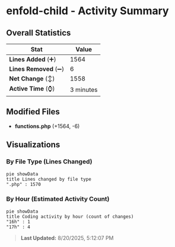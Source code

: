 # enfold-child - Activity Summary 

## Overall Statistics

| Stat                   | Value                                                             |
| ---------------------- | ----------------------------------------------------------------- |
| **Lines Added** (➕)   | 1564                                          |
| **Lines Removed** (➖) | 6                                        |
| **Net Change** (↕)    | 1558                |
| **Active Time** (⌚)   | 3 minutes |


## Modified Files
- **functions.php** (+1564, -6)

## Visualizations

### By File Type (Lines Changed)

```mermaid
pie showData
title Lines changed by file type
".php" : 1570
```

### By Hour (Estimated Activity Count)

```mermaid
pie showData
title Coding activity by hour (count of changes)
"16h" : 1
"17h" : 4
```


> **Last Updated:** 8/20/2025, 5:12:07 PM